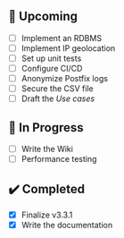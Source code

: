 ## 🚀 Upcoming
- [ ] Implement an RDBMS
- [ ] Implement IP geolocation
- [ ] Set up unit tests
- [ ] Configure CI/CD
- [ ] Anonymize Postfix logs
- [ ] Secure the CSV file
- [ ] Draft the _Use cases_

## 🔄 In Progress
- [ ] Write the Wiki
- [ ] Performance testing

## ✔️ Completed
- [x] Finalize v3.3.1
- [x] Write the documentation

